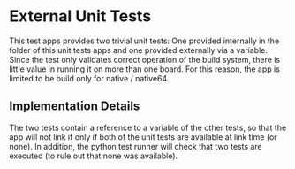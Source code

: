 External Unit Tests
===================

This test apps provides two trivial unit tests: One provided internally in the
folder of this unit tests apps and one provided externally via a variable.
Since the test only validates correct operation of the build system, there is
little value in running it on more than one board. For this reason, the app is
limited to be build only for native / native64.

Implementation Details
----------------------

The two tests contain a reference to a variable of the other tests, so that
the app will not link if only if both of the unit tests are available at
link time (or none). In addition, the python test runner will check that two
 tests are executed (to rule out that none was available).
